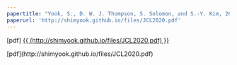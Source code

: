 ```yaml
---
papertitle: "Yook, S., D. W. J. Thompson, S. Solomon, and S.-Y. Kim, 2020: The key role of coupled chemistry-climate interactions in tropical stratospheric temperature variability. J. Climate, 33, 7619-7629."
paperurl: 'http://shimyook.github.io/files/JCL2020.pdf'
---
```

<p>[pdf] <a href="{{ (http://shimyook.github.io/files/JCL2020.pdf) }}"><u>{{ (http://shimyook.github.io/files/JCL2020.pdf) }}</u></a></p>
[pdf](http://shimyook.github.io/files/JCL2020.pdf)
